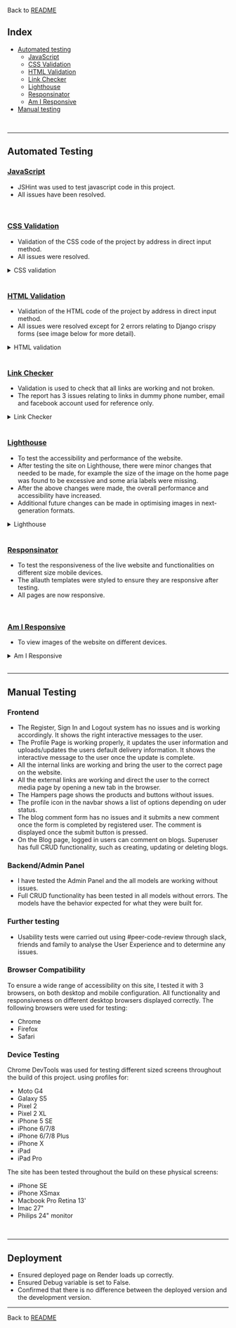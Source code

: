 Back to [README](README.md)

## Index

* [Automated testing](#automated-testing)
  * [JavaScript](#javascript)
  * [CSS Validation](#css-validation)
  * [HTML Validation](#html-validation)
  * [Link Checker](#link-checker) 
  * [Lighthouse](#lighthouse)
  * [Responsinator](#responsinator)
  * [Am I Responsive](#am-i-responsive)
* [Manual testing](#manual-testing)

<br>
<hr>

## Automated Testing

### [JavaScript](https://jshint.com/)
- JSHint was used to test javascript code in this project. 
- All issues have been resolved. 
<br>

### [CSS Validation](https://jigsaw.w3.org/css-validator/)
- Validation of the CSS code of the project by address in direct input method.
- All issues were resolved.
<details>
<summary>CSS validation</summary>

![CSS Validation](/readme_assets/images/css-validation.png)
</details>
<br>

### [HTML Validation](https://validator.w3.org/)
- Validation of the HTML code of the project by address in direct input method.
- All issues were resolved except for 2 errors relating to Django crispy forms (see image below for more detail).
<details>
<summary>HTML validation</summary>

![HTML Validation](/readme_assets/images/html_validated.png)
</details>
<br>

### [Link Checker](https://validator.w3.org/checklink)
- Validation is used to check that all links are working and not broken. 
- The report has 3 issues relating to links in dummy phone number, email and facebook account used for reference only.
<details>
<summary>Link Checker</summary>

![Link Checker](/readme_assets/images/links_validated.png)
</details>
<br>

### [Lighthouse](https://developer.chrome.com/docs/lighthouse/overview/)
- To test the accessibility and performance of the website. 
- After testing the site on Lighthouse, there were minor changes that needed to be made, for example the size of the image on the home page was found to be excessive and some aria labels were missing.
- After the above changes were made, the overall performance and accessibility have increased. 
- Additional future changes can be made in optimising images in next-generation formats.
<details>
<summary>Lighthouse</summary>

![Lighthouse](/readme_assets/images/lighthouse.png)
</details>
<br>

### [Responsinator](http://www.responsinator.com/)
- To test the responsiveness of the live website and functionalities on different size mobile devices.
- The allauth templates were styled to ensure they are responsive after testing.
- All pages are now responsive.
<br>

### [Am I Responsive](http://ami.responsivedesign.is/)
- To view images of the website on different devices.
<details>
<summary>Am I Responsive</summary>

![Am I Responsive](/readme_assets/images/responsive.png)
</details>

<br>
<hr>

## Manual Testing
### Frontend
* The Register, Sign In and Logout system has no issues and is working accordingly. It shows the right 
  interactive messages to the user.
* The Profile Page is working properly, it updates the user information and uploads/updates the 
  users default delivery information. It shows the interactive message to the user once the update is complete.
* All the internal links are working and bring the user to the correct page on the website.
* All the external links are working and direct the user to the correct media page by 
  opening a new tab in the browser.
* The Hampers page shows the products and buttons without issues.
* The profile icon in the navbar shows a list of options depending on uder status.
* The blog comment form has no issues and it submits a new comment once the form is completed by 
  registered user. The comment is displayed once the submit button is pressed. 
* On the Blog page, logged in users can comment on blogs. Superuser has full CRUD functionality, such as creating, updating or deleting blogs.

### Backend/Admin Panel
* I have tested the Admin Panel and the all models are working without issues.  
* Full CRUD functionality has been tested in all models without errors. The models have the behavior expected for what they were built for.


### Further testing
- Usability tests were carried out using #peer-code-review through slack, friends and family to analyse the User Experience and to determine any issues. 

### Browser Compatibility
To ensure a wide range of accessibility on this site, I tested it with 3 browsers, on both desktop and mobile configuration. All functionality and responsiveness on different desktop browsers displayed correctly. The following browsers were used for testing:
- Chrome
- Firefox 
- Safari

### Device Testing
Chrome DevTools was used for testing different sized screens throughout the build of this project. using profiles for:
- Moto G4
- Galaxy S5
- Pixel 2
- Pixel 2 XL
- iPhone 5 SE
- iPhone 6/7/8
- iPhone 6/7/8 Plus
- iPhone X
- iPad
- iPad Pro

The site has been tested throughout the build on these physical screens:
- iPhone SE
- iPhone XSmax
- Macbook Pro Retina 13'
- Imac 27"
- Philips 24" monitor

<br>
<hr>

## **Deployment**
- Ensured deployed page on Render loads up correctly.
- Ensured Debug variable is set to False.
- Confirmed that there is no difference between the deployed version and the development version.

<hr>

Back to [README](/README.md)